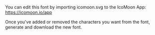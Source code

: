 You can edit this font by importing icomoon.svg to the IcoMoon App: https://icomoon.io/app

Once you've added or removed the characters you want from the font, generate and download the new font.
